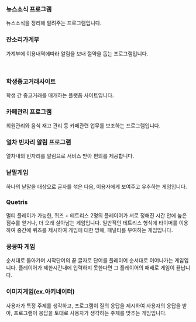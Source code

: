 ### 뉴스소식 프로그램
뉴스소식을 정리해 알려주는 프로그램입니다.


### 잔소리가계부
가계부에 이용내역에따라 알림을 보내 절약을 돕는 프로그램입니다.

<br>

### 학생중고거래사이트
학생 간 중고거래를 매개하는 플랫폼 사이트입니다.


### 카페관리 프로그램
회원관리와 음식 재고 관리 등 카페관련 업무를 보조하는 프로그램입니다.

### 열차 빈자리 알림 프로그램
열차내의 빈자리를 알림으로 서비스 받아 편의를 제공합니다.




### 낱말게임
하나의 낱말을 대상으로 글자를 섞은 다음, 
이용자에게 보여주고 유추하는 게임입니다.


### Quetris 
멀티 플레이가 가능한, 퀴즈 + 테트리스
2명의 플레이어가 서로 정해진 시간 안에 높은 점수를 얻거나, 
더 오래 살아남는 게임입니다.
일반적인 테트리스 형식에 타이머를 이용하여 중간에 퀴즈를 제시하여 
게임에 대한 방해, 패널티를 부여하는 게임입니다.


### 쿵쿵따 게임
순서대로 돌아가며 시작단어의 끝 글자로 단어를 플레이어 순서대로 이어나가는 게임입니다.
플레이어가 제한시간내에 입력하지 못한다면 그 플레이어의 패배로 게임이 끝납니다.


### 이미지게임(ex.아키네이터)
사용자가 특정 주제를 생각하고, 
프로그램이 질의 응답을 제시하여 사용자의 응답을 받아, 
프로그램이 응답을 토대로 사용자가 생각하는 주제를 맞추는 게임입니다.
